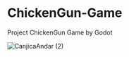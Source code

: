 # ChickenGun-Game
Project ChickenGun Game by Godot

![CanjicaAndar (2)](https://github.com/user-attachments/assets/52baa0cb-9b40-408f-ab28-7c47e45d4bd3)
